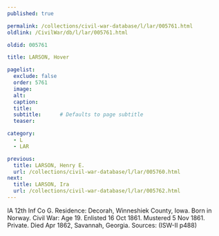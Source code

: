 ```yaml
---
published: true

permalink: /collections/civil-war-database/l/lar/005761.html
oldlink: /CivilWar/db/l/lar/005761.html

oldid: 005761

title: LARSON, Hover

pagelist:
  exclude: false
  order: 5761
  image: 
  alt:
  caption:
  title:
  subtitle:      # Defaults to page subtitle
  teaser:

category: 
  - L 
  - LAR

previous:
  title: LARSON, Henry E.
  url: /collections/civil-war-database/l/lar/005760.html  
next:
  title: LARSON, Ira
  url: /collections/civil-war-database/l/lar/005762.html   
---
```

IA 12th Inf Co G. Residence: Decorah, Winneshiek County, Iowa. Born in Norway. Civil War: Age 19. Enlisted 16 Oct 1861. Mustered 5 Nov 1861. Private. Died Apr 1862, Savannah, Georgia. Sources: (ISW-II p488)